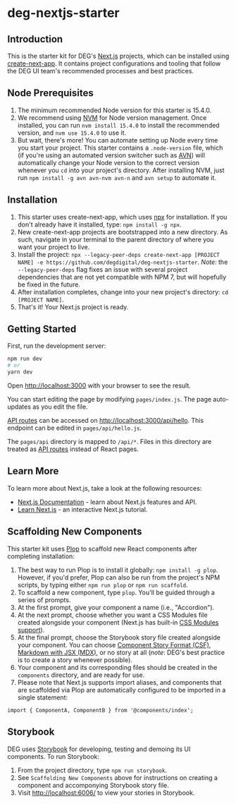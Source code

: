 # deg-nextjs-starter

## Introduction

This is the starter kit for DEG's [Next.js](https://nextjs.org/) projects, which can be installed using [create-next-app](https://nextjs.org/docs/api-reference/create-next-app). It contains project configurations and tooling that follow the DEG UI team's recommended processes and best practices.

## Node Prerequisites
1. The minimum recommended Node version for this starter is 15.4.0.
2. We recommend using [NVM](https://github.com/nvm-sh/nvm) for Node version management. Once installed, you can run `nvm install 15.4.0` to install the recommended version, and `nvm use 15.4.0` to use it.
3. But wait, there's more! You can automate setting up Node every time you start your project. This starter contains a `.node-version` file, which (if you're using an automated version switcher such as [AVN](https://www.npmjs.com/package/avn)) will automatically change your Node version to the correct version whenever you `cd` into your project's directory. After installing NVM, just run `npm install -g avn avn-nvm avn-n` and `avn setup` to automate it.
## Installation
1. This starter uses create-next-app, which uses [npx](https://www.npmjs.com/package/npx) for installation. If you don't already have it installed, type: `npm install -g npx`.
2. New create-next-app projects are bootstrapped into a new directory. As such, navigate in your terminal to the parent directory of where you want your project to live.
3. Install the project: `npx --legacy-peer-deps create-next-app [PROJECT NAME] -e https://github.com/degdigital/deg-nextjs-starter`. _Note:_ the `--legacy-peer-deps` flag fixes an issue with several project dependencies that are not yet compatible with NPM 7, but will hopefully be fixed in the future.
4. After installation completes, change into your new project's directory: `cd [PROJECT NAME]`.
5. That's it! Your Next.js project is ready.

## Getting Started

First, run the development server:

```bash
npm run dev
# or
yarn dev
```

Open [http://localhost:3000](http://localhost:3000) with your browser to see the result.

You can start editing the page by modifying `pages/index.js`. The page auto-updates as you edit the file.

[API routes](https://nextjs.org/docs/api-routes/introduction) can be accessed on [http://localhost:3000/api/hello](http://localhost:3000/api/hello). This endpoint can be edited in `pages/api/hello.js`.

The `pages/api` directory is mapped to `/api/*`. Files in this directory are treated as [API routes](https://nextjs.org/docs/api-routes/introduction) instead of React pages.

## Learn More

To learn more about Next.js, take a look at the following resources:

- [Next.js Documentation](https://nextjs.org/docs) - learn about Next.js features and API.
- [Learn Next.js](https://nextjs.org/learn) - an interactive Next.js tutorial.

## Scaffolding New Components

This starter kit uses [Plop](https://plopjs.com/) to scaffold new React components after completing installation:

1. The best way to run Plop is to install it globally: `npm install -g plop`. However, if you'd prefer, Plop can also be run from the project's NPM scripts, by typing either `npm run plop` or `npm run scaffold`.
2. To scaffold a new component, type `plop`. You'll be guided through a series of prompts.
3. At the first prompt, give your component a name (i.e., "Accordion").
4. At the next prompt, choose whether you want a CSS Modules file created alongside your component (Next.js has built-in [CSS Modules support](https://nextjs.org/docs/basic-features/built-in-css-support#adding-component-level-css)).
5. At the final prompt, choose the Storybook story file created alongside your component. You can choose [Component Story Format (CSF)](https://storybook.js.org/docs/react/api/csf), [Markdown with JSX (MDX)](https://storybook.js.org/docs/react/api/mdx), or no story at all (_note_: DEG's best practice is to create a story whenever possible).
6. Your component and its corresponding files should be created in the `components` directory, and are ready for use.
7. Please note that Next.js supports import aliases, and components that are scaffolded via Plop are automatically configured to be imported in a single statement:

```
import { ComponentA, ComponentB } from '@components/index';
```

## Storybook

DEG uses [Storybook](http://storybook.js.org/) for developing, testing and demoing its UI components. To run Storybook:

1. From the project directory, type `npm run storybook`.
2. See `Scaffolding New Components` above for instructions on creating a component and accomponying Storybook story file.
3. Visit [http://localhost:6006/](http://localhost:6006/) to view your stories in Storybook.
